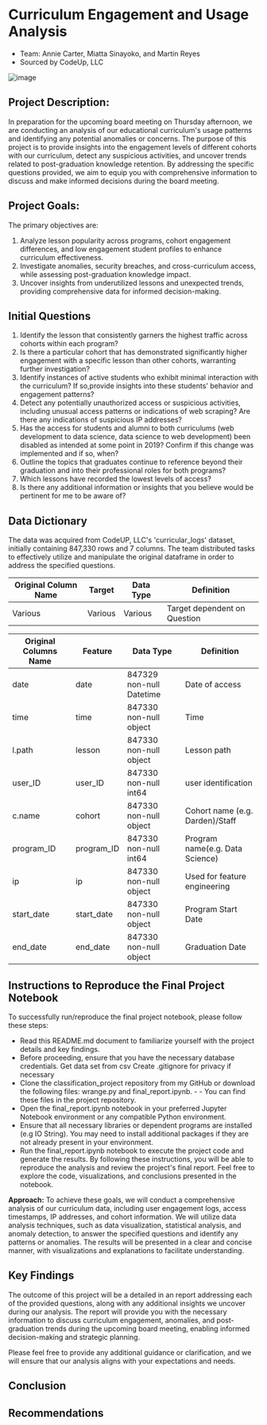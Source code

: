 # Curriculum Engagement and Usage Analysis
- Team: Annie Carter, Miatta Sinayoko, and Martin Reyes
- Sourced by CodeUp, LLC

![image](https://encrypted-tbn0.gstatic.com/images?q=tbn:ANd9GcTgG55eAx6SYJA0sh2VfEBE60TYLs6K_hKcVQjL-0J8rEDVmMkcTCRLf8C4Je3Gd5xCWi0&usqp=CAU)

## **Project Description:**
In preparation for the upcoming board meeting on Thursday afternoon, we are conducting an analysis of our educational curriculum's usage patterns and identifying any potential anomalies or concerns. The purpose of this project is to provide insights into the engagement levels of different cohorts with our curriculum, detect any suspicious activities, and uncover trends related to post-graduation knowledge retention. By addressing the specific questions provided, we aim to equip you with comprehensive information to discuss and make informed decisions during the board meeting.

## **Project Goals:**
The primary objectives are:

1. Analyze lesson popularity across programs, cohort engagement differences, and low engagement student profiles to enhance curriculum effectiveness.
2. Investigate anomalies, security breaches, and cross-curriculum access, while assessing post-graduation knowledge impact.
3. Uncover insights from underutilized lessons and unexpected trends, providing comprehensive data for informed decision-making.

## **Initial Questions**
1. Identify the lesson that consistently garners the highest traffic across cohorts within each program?
2. Is there a particular cohort that has demonstrated significantly higher engagement with a specific lesson than other cohorts, warranting further investigation?
3. Identify instances of active students who exhibit minimal interaction with the curriculum? If so,provide insights into these students' behavior and engagement patterns?
4. Detect any potentially unauthorized access or suspicious activities, including unusual access patterns or indications of web scraping? Are there any indications of suspicious IP addresses?
5. Has the access for students and alumni to both curriculums (web development to data science, data science to web development) been disabled as intended at some point in 2019? Confirm if this change was implemented and if so, when?
6. Outline the topics that graduates continue to reference beyond their graduation and into their professional roles for both programs?
7. Which lessons have recorded the lowest levels of access?
8. Is there any additional information or insights that you believe would be pertinent for me to be aware of?
## **Data Dictionary**
The data was acquired from CodeUP, LLC's 'curricular_logs' dataset, initially containing 847,330 rows and 7 columns. The team distributed tasks to effectively utilize and manipulate the original dataframe in order to address the specified questions.

|    Original Column Name     |   Target    |       Data Type          |       Definition              |
|-----------------------------|-------------|--------------------------|------------------------------ |
|        Various              |  Various    |      Various             | Target dependent on Question  |
                                               


|    Original Columns Name    |   Feature    |       Data Type         |     Definition                |
|-----------------------------|--------------|------------------------ |------------------------------ |
|date                         |date          | 847329 non-null Datetime| Date of access                |
|time                         |time          | 847330 non-null  object | Time                          |
|l.path                       |lesson        | 847330 non-null  object | Lesson path                   | 
|user_ID                      |user_ID       | 847330 non-null  int64  | user identification           |    
|c.name                       |cohort        | 847330 non-null  object |Cohort name (e.g. Darden)/Staff|
|program_ID                   |program_ID    | 847330 non-null  int64  |Program name(e.g. Data Science)|
|ip                           |ip            | 847330 non-null  object | Used for feature engineering  |
|start_date                   |start_date    | 847330 non-null  object | Program Start Date            |
|end_date                     |end_date      | 847330 non-null  object | Graduation Date               |
    
## **Instructions to Reproduce the Final Project Notebook**
To successfully run/reproduce the final project notebook, please follow these steps:

- Read this README.md document to familiarize yourself with the project details and key findings.
- Before proceeding, ensure that you have the necessary database credentials. Get data set from csv  Create .gitignore for privacy if necessary
- Clone the classification_project repository from my GitHub or download the following files: wrange.py and final_report.ipynb. -  - You can find these files in the project repository.
- Open the final_report.ipynb notebook in your preferred Jupyter Notebook environment or any compatible Python environment.
- Ensure that all necessary libraries or dependent programs are installed (e.g IO String). You may need to install additional packages if they are not already present in your environment.
- Run the final_report.ipynb notebook to execute the project code and generate the results. By following these instructions, you will be able to reproduce the analysis and review the project's final report. Feel free to explore the code, visualizations, and conclusions presented in the notebook.

**Approach:**
To achieve these goals, we will conduct a comprehensive analysis of our curriculum data, including user engagement logs, access timestamps, IP addresses, and cohort information. We will utilize data analysis techniques, such as data visualization, statistical analysis, and anomaly detection, to answer the specified questions and identify any patterns or anomalies. The results will be presented in a clear and concise manner, with visualizations and explanations to facilitate understanding.


## **Key Findings**
The outcome of this project will be a detailed in an report addressing each of the provided questions, along with any additional insights we uncover during our analysis. The report will provide you with the necessary information to discuss curriculum engagement, anomalies, and post-graduation trends during the upcoming board meeting, enabling informed decision-making and strategic planning.

Please feel free to provide any additional guidance or clarification, and we will ensure that our analysis aligns with your expectations and needs.


## **Conclusion**


## **Recommendations**
